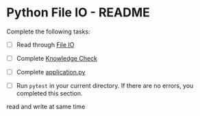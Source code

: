 # Python File IO - README
Complete the following tasks:
- [ ] Read through [File IO](file_io.md)
- [ ] Complete [Knowledge Check](knowledge_check.md)
- [ ] Complete [application.py](application.py)
- [ ] Run `pytest` in your current directory.  If there are no errors, you completed this section.


read and write at same time